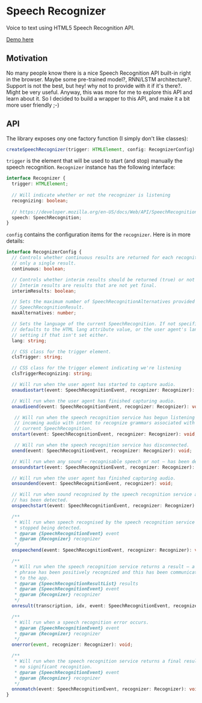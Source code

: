 # Speech Recognizer
Voice to text using HTML5 Speech Recognition API.

[Demo here]()

## Motivation
No many people know there is a nice Speech Recognition API built-in right in the browser. Maybe some pre-trained model?, RNN/LSTM architecture?. Support is not the best, but hey! why not to provide with it if it's there?. Might be very useful. Anyway, this was more for me to explore this API and learn about it. So I decided to build a wrapper to this API, and make it a bit more user friendly ;-)

## API
The library exposes ony one factory function (I simply don't like classes):
```ts
createSpeechRecognizer(trigger: HTMLElement, config: RecognizerConfig): Recognizer
```
`trigger` is the element that will be used to start (and stop) manually the speech recognition. `Recognizer` instance has the following interface:
```ts
interface Recognizer {
  trigger: HTMLElement;
  
  // Will indicate whether or not the recognizer is listening
  recognizing: boolean;
  
  // https://developer.mozilla.org/en-US/docs/Web/API/SpeechRecognition/SpeechRecognition
  speech: SpeechRecognition;
}
```
`config` contains the configuration items for the `recognizer`. Here is in more details:
```ts
interface RecognizerConfig {
  // Controls whether continuous results are returned for each recognition, or
  // only a single result.
  continuous: boolean;

  // Controls whether interim results should be returned (true) or not (false).
  // Interim results are results that are not yet final.
  interimResults: boolean;

  // Sets the maximum number of SpeechRecognitionAlternatives provided per
  // SpeechRecognitionResult.
  maxAlternatives: number;

  // Sets the language of the current SpeechRecognition. If not specified, this
  // defaults to the HTML lang attribute value, or the user agent's language
  // setting if that isn't set either.
  lang: string;

  // CSS class for the trigger element.
  clsTrigger: string;

  // CSS class for the trigger element indicating we're listening
  clsTriggerRecognizing: string;

  // Will run when the user agent has started to capture audio.
  onaudiostart(event: SpeechRecognitionEvent, recognizer: Recognizer): void;

  // Will run when the user agent has finished capturing audio.
  onaudioend(event: SpeechRecognitionEvent, recognizer: Recognizer): void;

   // Will run when the speech recognition service has begun listening to
   // incoming audio with intent to recognize grammars associated with the
   // current SpeechRecognition.
  onstart(event: SpeechRecognitionEvent, recognizer: Recognizer): void;

   // Will run when the speech recognition service has disconnected.
  onend(event: SpeechRecognitionEvent, recognizer: Recognizer): void;

  // Will run when any sound — recognisable speech or not — has been detected.
  onsoundstart(event: SpeechRecognitionEvent, recognizer: Recognizer): void;

  // Will run when the user agent has finished capturing audio.
  onsoundend(event: SpeechRecognitionEvent, recognizer): void;

  // Will run when sound recognised by the speech recognition service as speech
  // has been detected.
  onspeechstart(event: SpeechRecognitionEvent, recognizer: Recognizer): void;

  /**
   * Will run when speech recognised by the speech recognition service has
   * stopped being detected.
   * @param {SpeechRecognitionEvent} event
   * @param {Recognizer} recognizer
   */
  onspeechend(event: SpeechRecognitionEvent, recognizer: Recognizer): void;

  /**
   * Will run when the speech recognition service returns a result — a word or
   * phrase has been positively recognized and this has been communicated back
   * to the app.
   * @param {SpeechRecognitionResultList} results
   * @param {SpeechRecognitionEvent} event
   * @param {Recognizer} recognizer
   */
  onresult(transcription, idx, event: SpeechRecognitionEvent, recognizer): void;

  /**
   * Will run when a speech recognition error occurs.
   * @param {SpeechRecognitionEvent} event
   * @param {Recognizer} recognizer
   */
  onerror(event, recognizer: Recognizer): void;

  /**
   * Will run when the speech recognition service returns a final result with
   * no significant recognition.
   * @param {SpeechRecognitionEvent} event
   * @param {Recognizer} recognizer
   */
  onnomatch(event: SpeechRecognitionEvent, recognizer: Recognizer): void;
}
```
